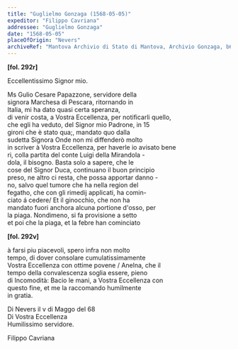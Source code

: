```yaml
---
title: "Guglielmo Gonzaga (1568-05-05)"
expeditor: "Filippo Cavriana"
addressee: "Guglielmo Gonzaga"
date: "1568-05-05"
placeOfOrigin: "Nevers"
archiveRef: "Mantova Archivio di Stato di Mantova, Archivio Gonzaga, b654, fols. 292r-292v"
---
```



**[fol. 292r]**

Eccellentissimo Signor  mio.

  
Ms Gulio Cesare Papazzone, servidore della   
signora Marchesa di Pescara, ritornando in   
Italia, mi ha dato quasi certa speranza,   
di venir costa, a Vostra Eccellenza, per notificarli quello,   
che egli ha veduto, del Signor  mio Padrone, in 15   
gironi che è stato qua;, mandato quo dalla   
sudetta Signora  Onde non mi diffenderò molto   
in scriver à Vostra Eccellenza, per haverle io avisato bene   
ri, colla partita del conte Luigi della Mirandola -  
dola, il bisogno. Basta solo a sapere, che le   
cose del Signor  Duca, continuano il buon principio   
preso, ne altro ci resta, che possa apportar danno -  
no, salvo quel tumore che ha nella region del   
fegatho, che con gli rimedij applicati, ha comin-  
ciato á cedere/ Et il ginocchio, che non ha   
mandato fuori anchora alcuna portione d'osso, per   
la piaga. Nondimeno, si fa provisione a setto  
et poi che la piaga, et la febre han cominciato


**[fol. 292v]**

à farsi piu piacevoli, spero infra non  molto   
tempo, di dover consolare cumulatissimamente   
Vostra Eccellenza  con ottime povene / Anelna, che il   
tempo della convalescenza  soglia essere, pieno   
di Incomodità: Bacio le mani, a Vostra Eccellenza  con   
questo fine, et me la raccomando humilmente   
in gratia.

Di Nevers il v di Maggo del 68  
Di Vostra Eccellenza   
Humilissimo  servidore.
                      
Filippo Cavriana

